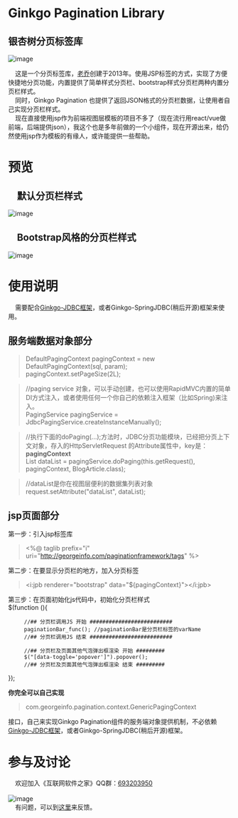 # Ginkgo Pagination Library
## 银杏树分页标签库
![image](https://raw.githubusercontent.com/georgeworld/georgeworld.github.com/master/ginkgo/pagination/img/GinkgoPagination-logo.png)<br>  

&nbsp;&nbsp;&nbsp;&nbsp;这是一个分页标签库，[老乔](http://www.georgeinfo.com)创建于2013年。使用JSP标签的方式，实现了方便快捷地分页功能，内置提供了简单样式分页栏、bootstrap样式分页栏两种内置分页栏样式。<br>
&nbsp;&nbsp;&nbsp;&nbsp;同时，Ginkgo Pagination 也提供了返回JSON格式的分页栏数据，让使用者自己实现分页栏样式。<br>
&nbsp;&nbsp;&nbsp;&nbsp;现在直接使用jsp作为前端视图层模板的项目不多了（现在流行用react/vue做前端，后端提供json），我这个也是多年前做的一个小组件，现在开源出来，给仍然使用jsp作为模板的有缘人，或许能提供一些帮助。

# 预览
## &nbsp;&nbsp;&nbsp;&nbsp;默认分页栏样式<br>
![image](https://raw.githubusercontent.com/georgeworld/georgeworld.github.com/master/ginkgo/pagination/img/pagination-bar-default.png)<br>

## &nbsp;&nbsp;&nbsp;&nbsp;Bootstrap风格的分页栏样式<br>
![image](https://raw.githubusercontent.com/georgeworld/georgeworld.github.com/master/ginkgo/pagination/img/pagination-bar-json-bootstrap.png)<br>

# 使用说明
&nbsp;&nbsp;&nbsp;&nbsp;需要配合[Ginkgo-JDBC框架](https://github.com/georgeworld/ginkgo-jdbc)，或者Ginkgo-SpringJDBC(稍后开源)框架来使用。
## 服务端数据对象部分
>DefaultPagingContext<BlogArticle> pagingContext = new DefaultPagingContext<BlogArticle>(sql, param);<br>
>pagingContext.setPageSize(2L);<br>

>//paging service 对象，可以手动创建，也可以使用RapidMVC内置的简单DI方式注入，或者使用任何一个你自己的依赖注入框架（比如Spring)来注入。<br>
>PagingService pagingService = JdbcPagingService.createInstanceManually();<br>

>//执行下面的doPaging(...);方法时，JDBC分页功能模块，已经把分页上下文对象，存入的HttpServletRequest 的Attribute属性中，key是：**pagingContext**<br>
>List<BlogArticle> dataList = pagingService.doPaging(this.getRequest(), pagingContext, BlogArticle.class);<br>

>//dataList是你在视图层便利的数据集列表对象<br>
>request.setAttribute("dataList", dataList);<br>

## jsp页面部分
第一步：引入jsp标签库
><%@ taglib prefix="i" uri="http://georgeinfo.com/paginationframework/tags" %>

第二步：在要显示分页栏的地方，加入分页标签
><i:jpb renderer="bootstrap" data="${pagingContext}"></i:jpb>

第三步：在页面初始化js代码中，初始化分页栏样式<br>
$(function (){

     
         //## 分页栏调用JS 开始 ##########################
         paginationBar_func(); //paginationBar是分页栏标签的varName
         //## 分页栏调用JS 结束 ##########################
 
         //## 分页栏及页面其他气泡弹出框渲染 开始 #########
         $("[data-toggle='popover']").popover();
         //## 分页栏及页面其他气泡弹出框渲染 结束 #########
    
});

**你完全可以自己实现**<br>
>com.georgeinfo.pagination.context.GenericPagingContext <br>

接口，自己来实现Ginkgo Pagination组件的服务端对象提供机制，不必依赖[Ginkgo-JDBC框架](https://github.com/georgeworld/ginkgo-jdbc)，或者Ginkgo-SpringJDBC(稍后开源)框架。
    
# 参与及讨论
  &nbsp;&nbsp;&nbsp;&nbsp;欢迎加入《互联网软件之家》QQ群：[693203950](//shang.qq.com/wpa/qunwpa?idkey=61c4589ea5618ae46d063f94cbd9394de290dd39ef46fca059a4309b8c1d7874)<br>  
  ![image](https://raw.githubusercontent.com/georgeworld/georgeworld.github.com/master/gstudio/res/img/qq_group.png) <br> 
  &nbsp;&nbsp;&nbsp;&nbsp;有问题，可以到[这里](https://github.com/georgeworld/ginkgo-pagination/issues)来反馈。
